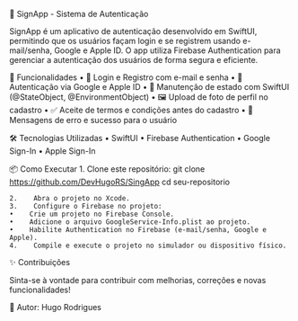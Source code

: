 
📱 SignApp - Sistema de Autenticação

SignApp é um aplicativo de autenticação desenvolvido em SwiftUI, permitindo que os usuários façam login e se registrem usando e-mail/senha, Google e Apple ID. O app utiliza Firebase Authentication para gerenciar a autenticação dos usuários de forma segura e eficiente.

🚀 Funcionalidades
    •    📩 Login e Registro com e-mail e senha
    •    🔐 Autenticação via Google e Apple ID
    •    🔄 Manutenção de estado com SwiftUI (@StateObject, @EnvironmentObject)
    •    🖼️ Upload de foto de perfil no cadastro
    •    ✅ Aceite de termos e condições antes do cadastro
    •    🔔 Mensagens de erro e sucesso para o usuário

🛠️ Tecnologias Utilizadas
    •    SwiftUI
    •    Firebase Authentication
    •    Google Sign-In
    •    Apple Sign-In

📦 Como Executar
    1.    Clone este repositório:
    git clone https://github.com/DevHugoRS/SingApp
    cd seu-repositorio
    
    2.    Abra o projeto no Xcode.
    3.    Configure o Firebase no projeto:
    •    Crie um projeto no Firebase Console.
    •    Adicione o arquivo GoogleService-Info.plist ao projeto.
    •    Habilite Authentication no Firebase (e-mail/senha, Google e Apple).
    4.    Compile e execute o projeto no simulador ou dispositivo físico.

 ✨ Contribuições

Sinta-se à vontade para contribuir com melhorias, correções e novas funcionalidades!

📩 Autor: Hugo Rodrigues

